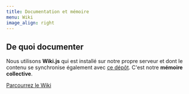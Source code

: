 ```yaml
---
title: Documentation et mémoire
menu: Wiki
image_align: right
---
```


## De quoi **documenter**

Nous utilisons **Wiki.js** qui est installé sur notre propre serveur et dont le contenu se synchronise également avec [ce dépôt](https://github.com/Neutrinet/wiki).  C'est notre **mémoire collective**.

[Parcourrez le Wiki](https://neutrinet.be?classes=btn,btn-primary,btn-lg)
